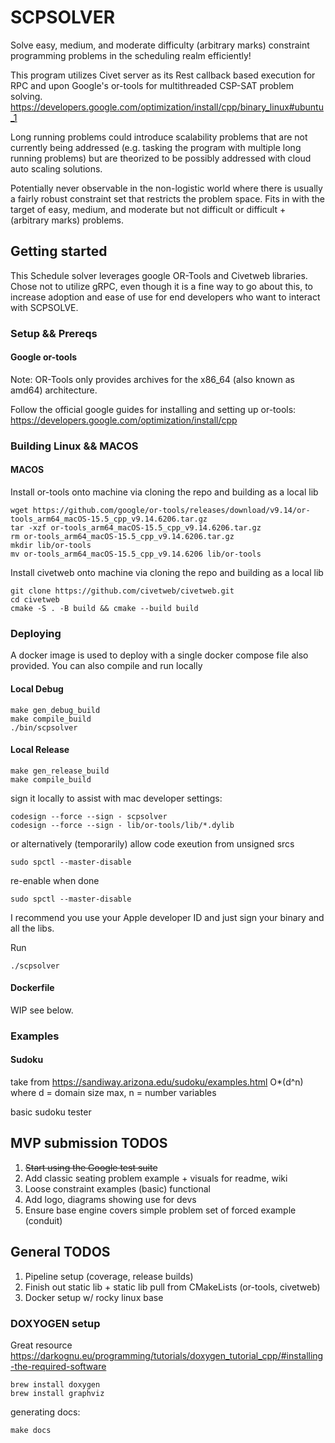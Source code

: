 # SCPSOLVER

Solve easy, medium, and moderate difficulty (arbitrary marks) constraint programming problems in the scheduling realm efficiently!

This program utilizes Civet server as its Rest callback based execution for RPC and upon Google's or-tools for multithreaded CSP-SAT problem solving. 
https://developers.google.com/optimization/install/cpp/binary_linux#ubuntu_1

Long running problems could introduce scalability problems that are not currently being addressed (e.g. tasking the program with multiple long running problems) but are theorized to be possibly addressed with cloud auto scaling solutions.

Potentially never observable in the non-logistic world where there is usually a fairly robust constraint set that restricts the problem space. Fits in with the target of easy, medium, and moderate but not difficult or difficult + (arbitrary marks) problems.

## Getting started

This Schedule solver leverages google OR-Tools and Civetweb libraries. Chose not to utilize gRPC, even though it is a fine way to go about this, to increase adoption and ease of use for end developers who want to interact with SCPSOLVE.

### Setup && Prereqs

#### Google or-tools
Note: OR-Tools only provides archives for the x86_64 (also known as amd64) architecture.

Follow the official google guides for installing and setting up or-tools:
https://developers.google.com/optimization/install/cpp

### Building Linux && MACOS

#### MACOS
Install or-tools onto machine via cloning the repo and building as a local lib
```
wget https://github.com/google/or-tools/releases/download/v9.14/or-tools_arm64_macOS-15.5_cpp_v9.14.6206.tar.gz
tar -xzf or-tools_arm64_macOS-15.5_cpp_v9.14.6206.tar.gz
rm or-tools_arm64_macOS-15.5_cpp_v9.14.6206.tar.gz
mkdir lib/or-tools
mv or-tools_arm64_macOS-15.5_cpp_v9.14.6206 lib/or-tools
```

Install civetweb onto machine via cloning the repo and building as a local lib
```
git clone https://github.com/civetweb/civetweb.git
cd civetweb
cmake -S . -B build && cmake --build build
```

### Deploying

A docker image is used to deploy with a single docker compose file also provided.
You can also compile and run locally

#### Local Debug

```
make gen_debug_build
make compile_build
./bin/scpsolver
```

#### Local Release

```
make gen_release_build
make compile_build
```

sign it locally to assist with mac developer settings:
```
codesign --force --sign - scpsolver
codesign --force --sign - lib/or-tools/lib/*.dylib
```

or alternatively (temporarily) allow code exeution from unsigned srcs
```
sudo spctl --master-disable
```

re-enable when done
```
sudo spctl --master-disable
```
I recommend you use your Apple developer ID and just sign your binary and all the libs.

Run
```
./scpsolver
```

#### Dockerfile
WIP see below. 

### Examples

#### Sudoku
take from https://sandiway.arizona.edu/sudoku/examples.html
O*(d^n) where d = domain size max, n = number variables

basic sudoku tester

## MVP submission TODOS
1. ~~Start using the Google test suite~~ 
2. Add classic seating problem example + visuals for readme, wiki
3. Loose constraint examples (basic) functional
4. Add logo, diagrams showing use for devs
5. Ensure base engine covers simple problem set of forced example (conduit)

## General TODOS
1. Pipeline setup (coverage, release builds)
2. Finish out static lib + static lib pull from CMakeLists (or-tools, civetweb)
3. Docker setup w/ rocky linux base

### DOXYOGEN setup

Great resource
https://darkognu.eu/programming/tutorials/doxygen_tutorial_cpp/#installing-the-required-software

```
brew install doxygen
brew install graphviz
```

generating docs:

```
make docs
```